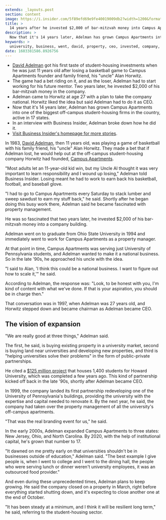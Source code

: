 ```yaml
--- 
extends: _layouts.post 
section: content 
image: https://i.insider.com/5f89efd69e9fe40019009db2?width=1200&format=jpeg 
title: > 
  14 years after he invested $2,000 of bar-mitzvah money into Campus Apartments, he became the company's CEO. How David Adelman went on to build it into one of the country's biggest student-housing firm 
description: > 
  Now that it's 14 years later, Adelman has grown Campus Apartments into one of the biggest off-campus student-housing firms in the country, active in 17 states.They made a bet that if Adelman lost, he would help out at the off-campus student-housing company Horwitz had founded, Campus Apartments."I had to go to Campus Apartments every Saturday to stack lumber and sweep sawdust to earn my stuff back," he said.Adelman went on to graduate from Ohio State University in 1994 and immediately went to work for Campus Apartments as a property manager.In the early 2000s, Adelman expanded Campus Apartments to three states: New Jersey, Ohio, and North Carolina. 
keywords: > 
  university, business, went, david, property, ceo, invested, company, companys, firm, horwitz, money, apartments, studenthousing, campus, countrys, uncle, adelman 
date: 1603381586.8926756 
--- 
```

<div><ul class="summary-list">
<li><a href="https://www.campusapartments.com/david-adelman/">David Adelman</a> got his first taste of student-housing investments when he was just 11 years old after losing a basketball game to Campus Apartments founder and family friend, his "uncle" Alan Horwitz.</li>
<li>The game had a bet riding on it, and as the loser, Adelman had to start working for his future mentor. Two years later, he invested $2,000 of his bar-mitzvah money in the company.</li>
<li>Adelman came to Horwitz at age 27 with a plan to take the company national. Horwitz liked the idea but said Adelman had to do it as CEO.</li>
<li>Now that it's 14 years later, Adelman has grown Campus Apartments into one of the biggest off-campus student-housing firms in the country, active in 17 states.</li>
<li>In an interview with Business Insider, Adelman broke down how he did it.&#160;</li>
<li><a href="https://www.businessinsider.com/?hprecirc-bullet">Visit Business Insider's homepage for more stories</a>.</li>
</ul>
<p id="gpt-post-smallbusiness-mobile_in_post_ad-fluid-1" class="ad ad-wrapper fluid in-post only-mobile"></p>

<p id="gpt-post-smallbusiness-desktop_in_post_ad-fluid-1" class="ad ad-wrapper fluid in-post only-desktop"></p>
<p>In 1983, <a href="https://www.campusapartments.com/david-adelman/">David Adelman</a>, then 11 years old, was playing a game of basketball with his family friend, his "uncle" Alan Horwitz. They made a bet that if Adelman lost, he would help out at the off-campus student-housing company Horwitz had founded, <a href="https://www.campusapartments.com/">Campus Apartments</a>.</p><p>"Most adults let an 11-year-old kid win, but my Uncle Al thought it was very important to learn responsibility and I wound up losing," Adelman told Business Insider. Losing meant he had to work to earn back his basketball, football, and baseball glove.</p><p>"I had to go to Campus Apartments every Saturday to stack lumber and sweep sawdust to earn my stuff back," he said. Shortly after he began doing this busy work there, Adelman said he became fascinated with property management.</p><p>He was so fascinated that two years later, he invested $2,000 of his bar-mitzvah money into a company building.</p><p>Adelman went on to graduate from Ohio State University in 1994 and immediately went to work for Campus Apartments as a property manager.&#160;</p><p>At that point in time, Campus Apartments was serving just University of Pennsylvania students, and Adelman wanted to make it a national business. So in the late '90s, he approached his uncle with the idea.</p><p>"I said to Alan, 'I think this could be a national business. I want to figure out how to scale it,'" he said.</p><p>According to Adelman, the response was: "Look, to be honest with you, I'm kind of content with what we've done. If that is your aspiration, you should be in charge then."</p>
<p id="gpt-post-smallbusiness-mobile_in_post_ad-fluid-2" class="ad ad-wrapper fluid in-post only-mobile"></p>

<p id="gpt-post-smallbusiness-desktop_in_post_ad-fluid-2" class="ad ad-wrapper fluid in-post only-desktop"></p>
<p>That conversation was in 1997, when Adelman was 27 years old, and Horwitz stepped down and became chairman as Adelman became CEO.</p><h2><strong>The vision of expansion</strong></h2><p>"We are really good at three things," Adelman said.</p><p>The first, he said, is buying existing property in a university market, second is buying land near universities and developing new properties, and third is "helping universities solve their problems" in the form of public-private partnerships.</p><p>He cited a <a href="http://www.howard.edu/expandingthecapstone/reshalls.htm">$125 million project</a> that houses 1,400 students for Howard University, which was completed a few years ago. This kind of partnership kicked off back in the late '90s, shortly after Adelman became CEO.</p><p>In 1999, the company landed its first partnership redeveloping one of the University of Pennsylvania's buildings, providing the university with the expertise and capital needed to renovate it. By the next year, he said, the company had taken over the property management of all the university's off-campus apartments.&#160;</p><p>"That was the real branding event for us," he said.</p><p>In the early 2000s, Adelman expanded Campus Apartments to three states: New Jersey, Ohio, and North Carolina. By 2020, with the help of institutional capital, he's grown that number to 17.</p><p>"It dawned on me pretty early on that universities shouldn't be in businesses outside of education," Adelman said. "The best example I give people is, when I went to college and I went to the dining hall, the people who were serving lunch or dinner weren't university employees, it was an outsourced food provider."</p>
<p id="gpt-post-smallbusiness-mobile_in_post_ad-fluid-3" class="ad ad-wrapper fluid in-post only-mobile"></p>

<p id="gpt-post-smallbusiness-desktop_in_post_ad-fluid-3" class="ad ad-wrapper fluid in-post only-desktop"></p>
<p>And even during these unprecedented times, Adelman plans to keep growing. He said the company closed on a property in March, right before everything started shutting down, and it's expecting to close another one at the end of October.</p><p>"It has been steady at a minimum, and I think it will be resilient long term," he said, referring to the student-housing sector.&#160;</p>
                  </div>